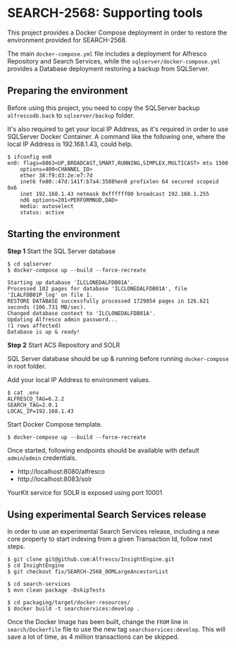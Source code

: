 # SEARCH-2568: Supporting tools

This project provides a Docker Compose deployment in order to restore the environment provided for SEARCH-2568.

The main `docker-compose.yml` file includes a deployment for Alfresco Repository and Search Services, while the `sqlserver/docker-compose.yml` provides a Database deployment restoring a backup from SQLServer.

## Preparing the environment

Before using this project, you need to copy the SQLServer backup `alfrescodb.back` to `sqlserver/backup` folder.

It's also required to get your local IP Address, as it's required in order to use SQLServer Docker Container. A command like the following one, where the local IP Address is 192.168.1.43, could help.

```
$ ifconfig en0
en0: flags=8863<UP,BROADCAST,SMART,RUNNING,SIMPLEX,MULTICAST> mtu 1500
	options=400<CHANNEL_IO>
	ether 38:f9:d3:2e:e7:7d
	inet6 fe80::47d:141f:b7a4:3588%en0 prefixlen 64 secured scopeid 0x6
	inet 192.168.1.43 netmask 0xffffff00 broadcast 192.168.1.255
	nd6 options=201<PERFORMNUD,DAD>
	media: autoselect
	status: active
```

## Starting the environment

**Step 1** Start the SQL Server database

```
$ cd sqlserver
$ docker-compose up --build --force-recreate

Starting up database 'ILCLONEDALFDB01A'.
Processed 102 pages for database 'ILCLONEDALFDB01A', file 'ILALFDB01P_log' on file 1.
RESTORE DATABASE successfully processed 1729854 pages in 126.621 seconds (106.731 MB/sec).
Changed database context to 'ILCLONEDALFDB01A'.
Updating Alfresco admin password...
(1 rows affected)
Database is up & ready!
```

**Step 2** Start ACS Repository and SOLR

SQL Server database should be up & running before running `docker-compose` in root folder.

Add your local IP Address to environment values.

```
$ cat .env
ALFRESCO_TAG=6.2.2
SEARCH_TAG=2.0.1
LOCAL_IP=192.168.1.43
```

Start Docker Compose template.

```
$ docker-compose up --build --force-recreate
```

Once started, following endpoints should be available with default `admin`/`admin` credentials.

* http://localhost:8080/alfresco
* http://localhost:8083/solr

YourKit service for SOLR is exposed using port 10001


## Using experimental Search Services release

In order to use an experimental Search Services release, including a new core property to start indexing from a given Transaction Id, follow next steps.

```
$ git clone git@github.com:Alfresco/InsightEngine.git
$ cd InsightEngine
$ git checkout fix/SEARCH-2568_OOMLargeAncestorList

$ cd search-services
$ mvn clean package -DskipTests

$ cd packaging/target/docker-resources/
$ docker build -t searchservices:develop .
```

Once the Docker Image has been built, change the `FROM` line in `search/Dockerfile` file to use the new tag `searchservices:develop`. This will save a lot of time, as 4 million transactions can be skipped.
